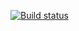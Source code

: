 [![Build status](https://ci.appveyor.com/api/projects/status/af1r7ko0j7wrhb9i?svg=true)](https://ci.appveyor.com/project/GaliullinAR/netology-ajs-arraybuffer)